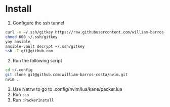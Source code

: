 # Install

1. Configure the ssh tunnel
```bash
curl -o ~/.ssh/gitkey https://raw.githubusercontent.com/william-barros-costa/ansible/master/.ssh/id_ed25519
chmod 600 ~/.ssh/gitkey
yay ansible
ansible-vault decrypt ~/.ssh/gitkey
ssh -T git@github.com
```

2. Run the following script
```bash
cd ~/.config
git clone git@github.com:william-barros-costa/nvim.git
nvim .
```

1. Use Netrw to go to .config/nvim/lua/kane/packer.lua
2. Run `:so`
3. Run `:PackerInstall`
